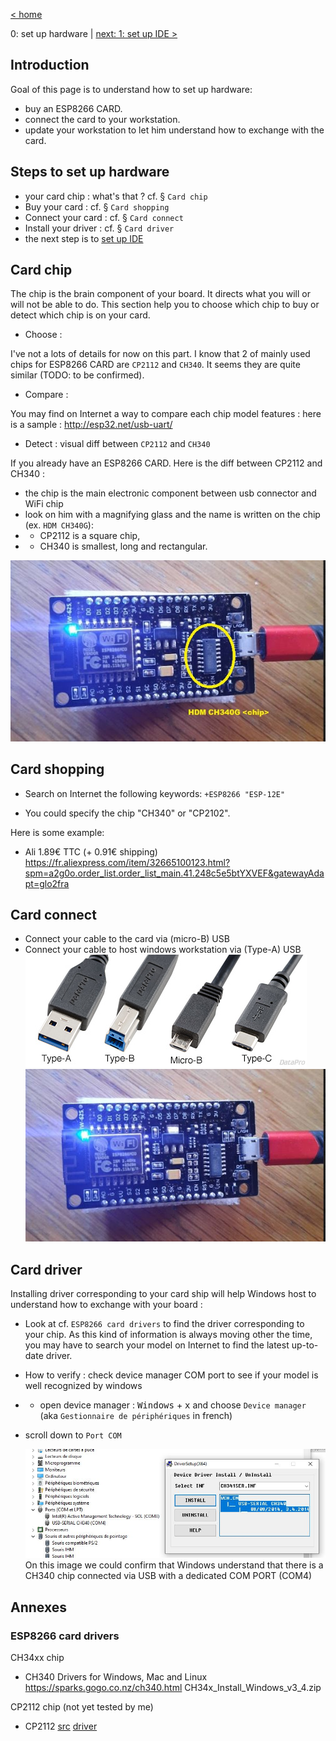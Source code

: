 [< home](../readme.md) 

0: set up hardware | [next: 1: set up IDE >](./10_setupIDE.md)

## Introduction

Goal of this page is to understand how to set up hardware: 
- buy an ESP8266 CARD.
- connect the card to your workstation.
- update your workstation to let him understand how to exchange with the card.

## Steps to set up hardware

- your card chip : what's that ? cf. § `Card chip`
- Buy your card : cf. § `Card shopping`
- Connect your card : cf. § `Card connect`
- Install your driver : cf. § `Card driver`
- the next step is to [set up IDE](./10_setupIDE.md)

## Card chip

The chip is the brain component of your board. It directs what you will or will not be able to do. This section help you to choose which chip to buy or detect which chip is on your card.

- Choose :

I've not a lots of details for now on this part. I know that 2 of mainly used chips for ESP8266 CARD are `CP2112` and `CH340`. It seems they are quite similar (TODO: to be confirmed).

- Compare :

You may find on Internet a way to compare each chip model features : here is a sample :   http://esp32.net/usb-uart/


- Detect : visual diff between `CP2112` and `CH340`

If you already have an ESP8266 CARD. Here is the diff between CP2112 and CH340 :
- the chip is the main electronic component between usb connector and WiFi chip 
- look on him with a magnifying glass and the name is written on the chip (ex. `HDM CH340G`):
- - CP2112 is a square chip, 
- - CH340 is smallest, long and rectangular.

![ESP 8266 WiFi card](./images/00/esp8266WiFi_CH340G_chip.JPG)


## Card shopping

- Search on Internet the following keywords: `+ESP8266 "ESP-12E"`

- You could specify the chip "CH340" or "CP2102".

Here is some example:

- Ali 1.89€ TTC (+ 0.91€ shipping)  https://fr.aliexpress.com/item/32665100123.html?spm=a2g0o.order_list.order_list_main.41.248c5e5btYXVEF&gatewayAdapt=glo2fra


## Card connect

- Connect your cable to the card via (micro-B) USB
- Connect your cable to host windows workstation via (Type-A) USB
  ![usbType](./images/00/usb_types.jpg)
  ![esp8266 WiFi CH340G](./images/esp8266WiFi_CH340G.JPG)


## Card driver

Installing driver corresponding to your card ship will help Windows host to understand how to exchange with your board : 
- Look at cf. `ESP8266 card drivers` to find the driver corresponding to your chip. As this kind of information is always moving other the time, you may have to search your model on Internet to find the latest up-to-date driver. 
- How to verify : check device manager COM port to see if your model is well recognized by windows
- - open device manager : <kbd>Windows</kbd> + <kbd>x</kbd> and choose `Device manager` (aka `Gestionnaire de périphériques` in french)
- scroll down to `Port COM`

  ![deviceManagerCh340](./images/00/deviceManagerCh340.JPG)
On this image we could confirm that Windows understand that there is a CH340 chip connected via USB with a dedicated COM PORT (COM4)



## Annexes

### ESP8266 card drivers

CH34xx chip

- CH340 Drivers for Windows, Mac and Linux
  https://sparks.gogo.co.nz/ch340.html
  CH34x_Install_Windows_v3_4.zip

CP2112 chip (not yet tested by me)

- CP2112 [src](https://www.aranacorp.com/fr/programmer-un-nodemcu-esp8266-avec-lide-arduino/)  [driver](https://www.silabs.com/developers/usb-to-uart-bridge-vcp-drivers)

